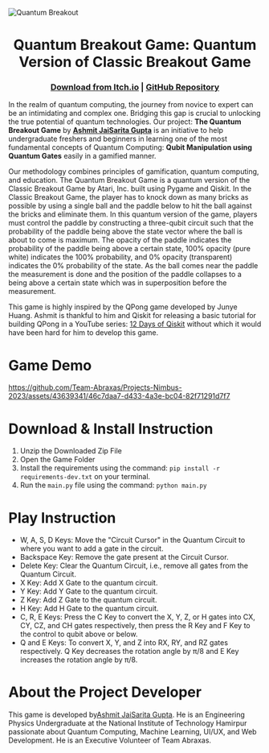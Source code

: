 ![Quantum Breakout](https://github.com/Team-Abraxas/Projects-Nimbus-2023/assets/43639341/639068d0-1f5b-4192-8a7b-a42835d16398)

<h1 style="text-align:center">Quantum Breakout Game: Quantum Version of Classic Breakout Game</h1>

<h3 style="text-align:center"><a href="https://jaisarita.itch.io/quantum-breakout" target="_blank">Download from Itch.io</a> | <a href="https://github.com/devilkiller-ag/quantum-breakout" target="_blank">GitHub Repository</a></h3>


<p>
In the realm of quantum computing, the journey from novice to expert can be an intimidating and complex one. Bridging this gap is crucial to unlocking the true potential of quantum technologies. Our project: <b>The Quantum Breakout Game</b> by <b><a href="https://jaisarita.vercel.app/" target="_blank">Ashmit JaiSarita Gupta</a></b> is an initiative to help undergraduate freshers and beginners in learning one of the most fundamental concepts of Quantum Computing: <b>Qubit Manipulation using Quantum Gates</b> easily in a gamified manner.
</p>

<p>
Our methodology combines principles of gamification, quantum computing, and education. The Quantum Breakout Game is a quantum version of the Classic Breakout Game by Atari, Inc. built using Pygame and Qiskit. In the Classic Breakout Game, the player has to knock down as many bricks as possible by using a single ball and the paddle below to hit the ball against the bricks and eliminate them. In this quantum version of the game, players must control the paddle by constructing a three-qubit circuit such that the probability of the paddle being above the state vector where the ball is about to come is maximum. The opacity of the paddle indicates the probability of the paddle being above a certain state, 100% opacity (pure white) indicates the 100% probability, and 0% opacity (transparent) indicates the 0% probability of the state. As the ball comes near the paddle the measurement is done and the position of the paddle collapses to a being above a certain state which was in superposition before the measurement.
</p>

<p>
This game is highly inspired by the QPong game developed by Junye Huang. Ashmit is thankful to him and Qiskit for releasing a basic tutorial for building QPong in a YouTube series: <a href="https://youtube.com/playlist?list=PLOFEBzvs-VvodTkP_rfrs3RWdeWE9aNRD" target="_blank">12 Days of Qiskit</a> without which it would have been hard for him to develop this game.
</p>

# Game Demo
https://github.com/Team-Abraxas/Projects-Nimbus-2023/assets/43639341/46c7daa7-d433-4a3e-bc04-82f71291d7f7





# Download & Install Instruction
1) Unzip the Downloaded Zip File
2) Open the Game Folder
3) Install the requirements using the command: `pip install -r requirements-dev.txt​` on your terminal.
4) Run the `main.py` file using the command: `python main.py`

# Play Instruction
- W, A, S, D Keys: Move the "Circuit Cursor" in the Quantum Circuit to where you want to add a gate in the circuit.
- Backspace Key: Remove the gate present at the Circuit Cursor.
- Delete Key: Clear the Quantum Circuit, i.e., remove all gates from the Quantum Circuit.
- X Key: Add X Gate to the quantum circuit.
- Y Key: Add Y Gate to the quantum circuit.
- Z Key: Add Z Gate to the quantum circuit.
- H Key: Add H Gate to the quantum circuit.
- C, R, E Keys: Press the C Key to convert the X, Y, Z, or H gates into CX, CY, CZ, and CH gates respectively, then press the R Key and F Key to the control to qubit above or below.
- Q and E Keys: To convert X, Y, and Z into RX, RY, and RZ gates respectively. Q Key decreases the rotation angle by π/8 and E Key increases the rotation angle by π/8.

# About the Project Developer
This game is developed by<a href="https://jaisarita.vercel.app/" target="_blank">Ashmit JaiSarita Gupta</a>. He is an Engineering Physics Undergraduate at the National Institute of Technology Hamirpur passionate about Quantum Computing, Machine Learning, UI/UX, and Web Development. He is an Executive Volunteer of Team Abraxas. 
